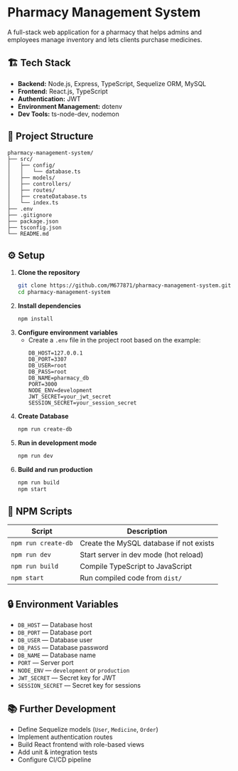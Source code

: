 # Pharmacy Management System

A full-stack web application for a pharmacy that helps admins and employees manage inventory and lets clients purchase medicines.

## 🏗️ Tech Stack

- **Backend:** Node.js, Express, TypeScript, Sequelize ORM, MySQL
- **Frontend:** React.js, TypeScript
- **Authentication:** JWT
- **Environment Management:** dotenv
- **Dev Tools:** ts-node-dev, nodemon

## 📁 Project Structure

```
pharmacy-management-system/
├── src/
│   ├── config/
│   │   └── database.ts
│   ├── models/
│   ├── controllers/
│   ├── routes/
│   ├── createDatabase.ts
│   └── index.ts
├── .env
├── .gitignore
├── package.json
├── tsconfig.json
└── README.md
```

## ⚙️ Setup

1. **Clone the repository**
   ```bash
   git clone https://github.com/M677871/pharmacy-management-system.git
   cd pharmacy-management-system
   ```
2. **Install dependencies**
   ```bash
   npm install
   ```
3. **Configure environment variables**
   - Create a `.env` file in the project root based on the example:
     ```env
     DB_HOST=127.0.0.1
     DB_PORT=3307
     DB_USER=root
     DB_PASS=root
     DB_NAME=pharmacy_db
     PORT=3000
     NODE_ENV=development
     JWT_SECRET=your_jwt_secret
     SESSION_SECRET=your_session_secret
     ```
4. **Create Database**
   ```bash
   npm run create-db
   ```
5. **Run in development mode**
   ```bash
   npm run dev
   ```
6. **Build and run production**
   ```bash
   npm run build
   npm start
   ```

## 🔧 NPM Scripts

| Script         | Description                                |
|----------------|--------------------------------------------|
| `npm run create-db` | Create the MySQL database if not exists |
| `npm run dev`       | Start server in dev mode (hot reload)    |
| `npm run build`     | Compile TypeScript to JavaScript         |
| `npm start`         | Run compiled code from `dist/`           |

## 🔒 Environment Variables

- `DB_HOST` — Database host
- `DB_PORT` — Database port
- `DB_USER` — Database user
- `DB_PASS` — Database password
- `DB_NAME` — Database name
- `PORT` — Server port
- `NODE_ENV` — `development` or `production`
- `JWT_SECRET` — Secret key for JWT
- `SESSION_SECRET` — Secret key for sessions

## 📚 Further Development

- Define Sequelize models (`User`, `Medicine`, `Order`)
- Implement authentication routes
- Build React frontend with role-based views
- Add unit & integration tests
- Configure CI/CD pipeline
